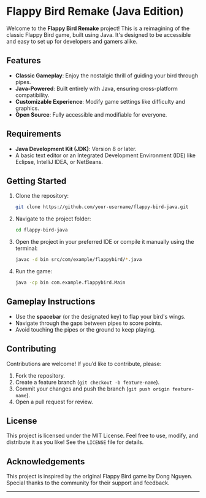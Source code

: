 # Flappy Bird Remake (Java Edition)

Welcome to the **Flappy Bird Remake** project! This is a reimagining of the classic Flappy Bird game, built using Java. It's designed to be accessible and easy to set up for developers and gamers alike.

## Features
- **Classic Gameplay**: Enjoy the nostalgic thrill of guiding your bird through pipes.
- **Java-Powered**: Built entirely with Java, ensuring cross-platform compatibility.
- **Customizable Experience**: Modify game settings like difficulty and graphics.
- **Open Source**: Fully accessible and modifiable for everyone.

## Requirements
- **Java Development Kit (JDK)**: Version 8 or later.
- A basic text editor or an Integrated Development Environment (IDE) like Eclipse, IntelliJ IDEA, or NetBeans.

## Getting Started
1. Clone the repository:
    ```bash
    git clone https://github.com/your-username/flappy-bird-java.git
    ```
2. Navigate to the project folder:
    ```bash
    cd flappy-bird-java
    ```
3. Open the project in your preferred IDE or compile it manually using the terminal:
    ```bash
    javac -d bin src/com/example/flappybird/*.java
    ```
4. Run the game:
    ```bash
    java -cp bin com.example.flappybird.Main
    ```

## Gameplay Instructions
- Use the **spacebar** (or the designated key) to flap your bird's wings.
- Navigate through the gaps between pipes to score points.
- Avoid touching the pipes or the ground to keep playing.

## Contributing
Contributions are welcome! If you’d like to contribute, please:
1. Fork the repository.
2. Create a feature branch (`git checkout -b feature-name`).
3. Commit your changes and push the branch (`git push origin feature-name`).
4. Open a pull request for review.

## License
This project is licensed under the MIT License. Feel free to use, modify, and distribute it as you like! See the `LICENSE` file for details.

## Acknowledgements
This project is inspired by the original Flappy Bird game by Dong Nguyen. Special thanks to the community for their support and feedback.

---
